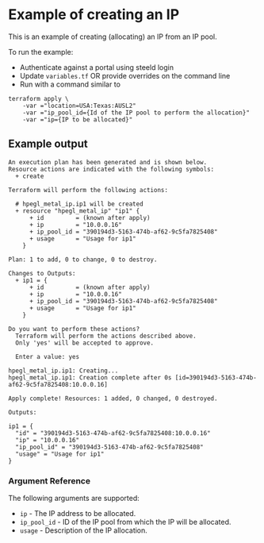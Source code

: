 # Example of creating an IP

This is an example of creating (allocating) an IP from an IP pool.

To run the example:
* Authenticate against a portal using steeld login
* Update `variables.tf` OR provide overrides on the command line
* Run with a command similar to
```
terraform apply \
    -var ="location=USA:Texas:AUSL2"
    -var ="ip_pool_id={Id of the IP pool to perform the allocation}"
    -var ="ip={IP to be allocated}"
``` 

## Example output

```
An execution plan has been generated and is shown below.
Resource actions are indicated with the following symbols:
  + create

Terraform will perform the following actions:

  # hpegl_metal_ip.ip1 will be created
  + resource "hpegl_metal_ip" "ip1" {
      + id         = (known after apply)
      + ip         = "10.0.0.16"
      + ip_pool_id = "390194d3-5163-474b-af62-9c5fa7825408"
      + usage      = "Usage for ip1"
    }

Plan: 1 to add, 0 to change, 0 to destroy.

Changes to Outputs:
  + ip1 = {
      + id         = (known after apply)
      + ip         = "10.0.0.16"
      + ip_pool_id = "390194d3-5163-474b-af62-9c5fa7825408"
      + usage      = "Usage for ip1"
    }

Do you want to perform these actions?
  Terraform will perform the actions described above.
  Only 'yes' will be accepted to approve.

  Enter a value: yes

hpegl_metal_ip.ip1: Creating...
hpegl_metal_ip.ip1: Creation complete after 0s [id=390194d3-5163-474b-af62-9c5fa7825408:10.0.0.16]

Apply complete! Resources: 1 added, 0 changed, 0 destroyed.

Outputs:

ip1 = {
  "id" = "390194d3-5163-474b-af62-9c5fa7825408:10.0.0.16"
  "ip" = "10.0.0.16"
  "ip_pool_id" = "390194d3-5163-474b-af62-9c5fa7825408"
  "usage" = "Usage for ip1"
}
```

### Argument Reference

The following arguments are supported:

- `ip` - The IP address to be allocated.
- `ip_pool_id` - ID of the IP pool from which the IP will be allocated.
- `usage` - Description of the IP allocation.
